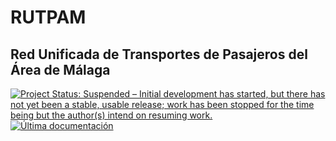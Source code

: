 # RUTPAM<br>
## Red Unificada de Transportes de Pasajeros del Área de Málaga<br>
[![Project Status: Suspended – Initial development has started, but there has not yet been a stable, usable release; work has been stopped for the time being but the author(s) intend on resuming work.](https://www.repostatus.org/badges/latest/suspended.svg)](https://www.repostatus.org/#suspended)
[![Última documentación](https://doxdox.org/images/badge-flat.svg)](https://doxdox.org/)
